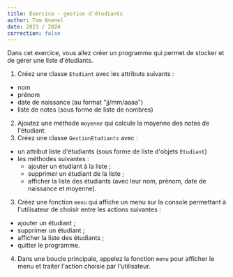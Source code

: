 ```yaml
---
title: Exercice - gestion d'étudiants
author: Tom Avenel
date: 2023 / 2024
correction: false
---
```


Dans cet exercice, vous allez créer un programme qui permet de stocker et de gérer une liste d'étudiants.

1. Créez une classe `Etudiant` avec les attributs suivants :
  - nom
  - prénom
  - date de naissance (au format "jj/mm/aaaa")
  - liste de notes (sous forme de liste de nombres)
2. Ajoutez une méthode `moyenne` qui calcule la moyenne des notes de l'étudiant.
3. Créez une classe `GestionEtudiants` avec :
  - un attribut liste d'étudiants (sous forme de liste d'objets `Etudiant`)
  - les méthodes suivantes :
    + ajouter un étudiant à la liste ;
    + supprimer un étudiant de la liste ;
    + afficher la liste des étudiants (avec leur nom, prénom, date de naissance et moyenne).
3. Créez une fonction `menu` qui affiche un menu sur la console permettant à l'utilisateur de choisir entre les actions suivantes :
  - ajouter un étudiant ;
  - supprimer un étudiant ;
  - afficher la liste des étudiants ;
  - quitter le programme.
4. Dans une boucle principale, appelez la fonction `menu` pour afficher le menu et traiter l'action choisie par l'utilisateur.

